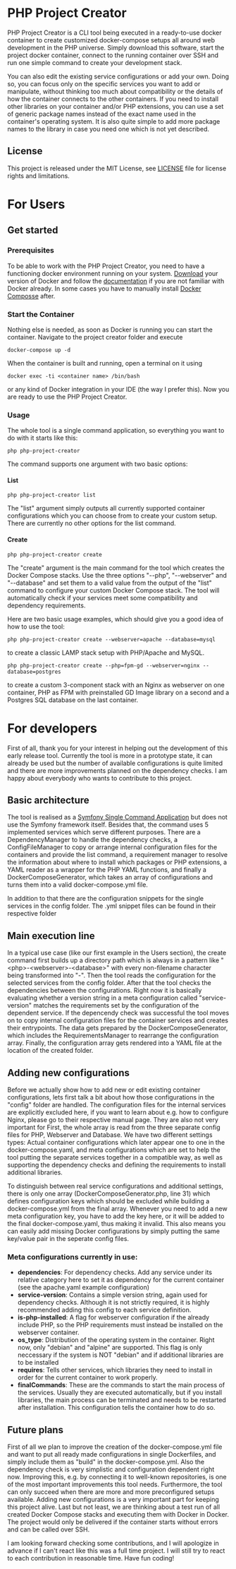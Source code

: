 # PHP Project Creator

PHP Project Creator is a CLI tool being executed in a ready-to-use docker container to create customized docker-compose setups
all around web development in the PHP universe. Simply download this software, start the project docker container, connect to the running
container over SSH and run one simple command to create your development stack.

You can also edit the existing service configurations or add your own. Doing so, you can focus only on the specific services you want to add or manipulate,
without thinking too much about compatibility or the details of how the container connects to the other containers. If you need to install other
libraries on your container and/or PHP extensions, you can use a set of generic package names instead of the exact name used in the container's 
operating system. It is also quite simple to add more package names to the library in case you need one which is not yet described.

## License

This project is released under the MIT License, see [LICENSE](LICENSE.md) file for license rights and limitations.


# For Users

## Get started

### Prerequisites

To be able to work with the PHP Project Creator, you need to have a functioning docker environment running on your system.
[Download](https://www.docker.com/get-started/) your version of Docker and follow the [documentation](https://docs.docker.com/get-docker/)
if you are not familiar with Docker already. In some cases you have to manually install [Docker Composse](https://docs.docker.com/compose/install/) after.

### Start the Container

Nothing else is needed, as soon as Docker is running you can start the container. Navigate to the project creator folder and
execute 
```
docker-compose up -d
```
When the container is built and running, open a terminal on it using
```
docker exec -ti <container name> /bin/bash
```
or any kind of Docker integration in your IDE (the way I prefer this).
Now you are ready to use the PHP Project Creator.

### Usage

The whole tool is a single command application, so everything you want to do with it starts like this:
```
php php-project-creator
```
The command supports one argument with two basic options:
#### List
```
php php-project-creator list
```
The "list" argument simply outputs all currently supported container configurations which you can choose from to create your custom setup.
There are currently no other options for the list command.
#### Create
```
php php-project-creator create
```
The "create" argument is the main command for the tool which creates the Docker Compose stacks.
Use the three options "--php", "--webserver" and "--database" and set them to a valid value from the output of the "list"
command to configure your custom Docker Compose stack. The tool will automatically check if your services meet some compatibility
and dependency requirements.

Here are two basic usage examples, which should give you a good idea of how to use the tool:
```
php php-project-creator create --webserver=apache --database=mysql
```
to create a classic LAMP stack setup with PHP/Apache and MySQL.
```
php php-project-creator create --php=fpm-gd --webserver=nginx --database=postgres
```
to create a custom 3-component stack with an Nginx as webserver on one container, PHP as FPM with preinstalled GD Image library on a second
and a Postgres SQL database on the last container.


# For developers
First of all, thank you for your interest in helping out the development of this early release tool.
Currently the tool is more in a prototype state, it can already be used but the number of available configurations is quite limited
and there are more improvements planned on the dependency checks. I am happy about everybody who wants to contribute to this project.

## Basic architecture
The tool is realised as a [Symfony Single Command Application](https://symfony.com/doc/current/components/console/single_command_tool.html) but
does not use the Symfony framework itself. Besides that, the command uses 5 implemented services which serve
different purposes. There are a DependencyManager to handle the dependency checks, a ConfigFileManager to
copy or arrange internal configuration files for the containers and provide the list command, a requirement manager to resolve
the information about where to install which packages or PHP extensions, a YAML reader as a wrapper for the PHP YAML functions,
and finally a DockerComposeGenerator, which takes an array of configurations and turns them into a valid docker-compose.yml file.

In addition to that there are the configuration snippets for the single services in the config folder.
The .yml snippet files can be found in their respective folder

## Main execution line
In a typical use case (like our first example in the Users section), the create command first builds up a directory path
which is always in a pattern like "&lt;php>-&lt;webserver>-&lt;database>" with every non-filename character being transformed into "-".
Then the tool reads the configuration for the selected services from the config folder. After that the tool checks
the dependencies between the configurations. Right now it is basically evaluating whether a version string in a meta configuration called "service-version"
matches the requirements set by the configuration of the dependent service.
If the depencendy check was successful the tool moves on to copy internal configuration files for the container services and creates their
entrypoints. The data gets prepared by the DockerComposeGenerator, which includes the RequirementsManager to rearrange the configuration array.
Finally, the configuration array gets rendered into a YAML file at the location of the created folder.

## Adding new configurations
Before we actually show how to add new or edit existing container configurations, lets first talk a bit about how those configurations in the "config" folder are handled.
The configuration files for the internal services are explicitly excluded here, if you want to learn about e.g. how to configure Nginx, please
go to their respective manual page. They are also not very important for
First, the whole array is read from the three separate config files for PHP, Webserver and Database. We have two different settings types: Actual container configurations which later appear
one to one in the docker-compose.yaml, and meta configurations which are set to help the tool putting the separate services together in a compatible way,
as well as supporting the dependency checks and defining the requirements to install additional libraries.

To distinguish between real service configurations and additional settings, there is only one array (DockerComposeGenerator.php, line 31) which defines configuration keys which should be excluded
while building a docker-compose.yml from the final array. Whenever you need to add a new meta configuration key, you have to add the key here, or it will be added
to the final docker-compose.yaml, thus making it invalid. This also means you can easily add missing Docker configurations by simply putting the same key/value pair in the
seperate config files.

### Meta configurations currently in use:

- **dependencies**: For dependency checks. Add any service under its relative category here to set it as dependency for the current container (see the apache.yaml example configuration)
- **service-version**: Contains a simple version string, again used for dependency checks. Although it is not strictly required, it is highly recommended adding this config to each service definition.
- **is-php-installed**: A flag for webserver configuration if the already include PHP, so the PHP requirements must instead be installed on the webserver container.
- **os_type**: Distribution of the operating system in the container. Right now, only "debian" and "alpine" are supported. This flag is only neccessary if the system is NOT "debian" and if additional libraries are to be installed
- **requires**: Tells other services, which libraries they need to install in order for the current container to work properly. 
- **finalCommands**: These are the commands to start the main process of the services. Usually they are executed automatically, but if you install libraries, the main process can be terminated and needs to be restarted after installation. This configuration tells the container how to do so.

## Future plans

First of all we plan to improve the creation of the docker-compose.yml file and want to put all ready made configurations in single Dockerfiles, and simply include them as "build" in the docker-compose.yml.
Also the dependency check is very simplistic and configuration dependent right now. Improving this, e.g. by connecting it to well-known repositories, is one
of the most important improvements this tool needs.
Furthermore, the tool can only succeed when there are more and more preconfigured setups available. Adding new configurations is a very important part for keeping this project alive.
Last but not least, we are thinking about a test run of all created Docker Compose stacks and executing them with Docker in Docker. The project would only be
delivered if the container starts without errors and can be called over SSH.

I am looking forward checking some contributions, and I will apologize in advance if I can't react like this was a full time project. I will still
try to react to each contribution in reasonable time. Have fun coding!